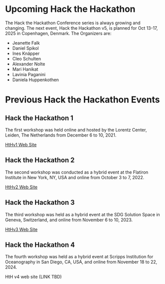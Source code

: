 <!--
.. title: Events
.. slug: events
.. date: 2024-11-21 19:31:58 UTC
.. tags: 
.. category: 
.. link: 
.. description: 
.. type: text
-->

# Upcoming Hack the Hackathon

The Hack the Hackathon Conference series is always growing and changing.  The next event, Hack the Hackathon v5, is planned for Oct 13-17, 2025 in Copenhagen, Denmark. The Organizers are:

* Jeanette Falk
* Daniel Spikol
* Ines Knäpper
* Cleo Schulten
* Alexander Nolte
* Mari Hanikat
* Lavinia Paganini
* Daniela Huppenkothen

# Previous Hack the Hackathon Events

## Hack the Hackathon 1

The first workshop was held online and hosted by the Lorentz Center, Leiden, The Netherlands from December 6 to 10, 2021.

[HtHv1 Web Site](https://www.lorentzcenter.nl/hack-the-hackathon-shaping-the-future-of-hackathon-research-and-practice.html)

## Hack the Hackathon 2

The second workshop was conducted as a hybrid event at the Flatiron Institute in New York, NY, USA and online from October 3 to 7, 2022.

[HtHv2 Web Site](https://indico.flatironinstitute.org/event/3157/)

## Hack the Hackathon 3 

The third workshop was held as a hybrid event at the SDG Solution Space in Geneva, Switzerland, and online from November 6 to 10, 2023.

[HtHv3 Web Site](https://hackthackathon.github.io/hth3.html)


## Hack the Hackathon 4

The fourth workshop was held as a hybrid event at Scripps Institution for Oceanography in San Diego, CA, USA, and online from November 18 to 22, 2024.

HtH v4 web site (LINK TBD)